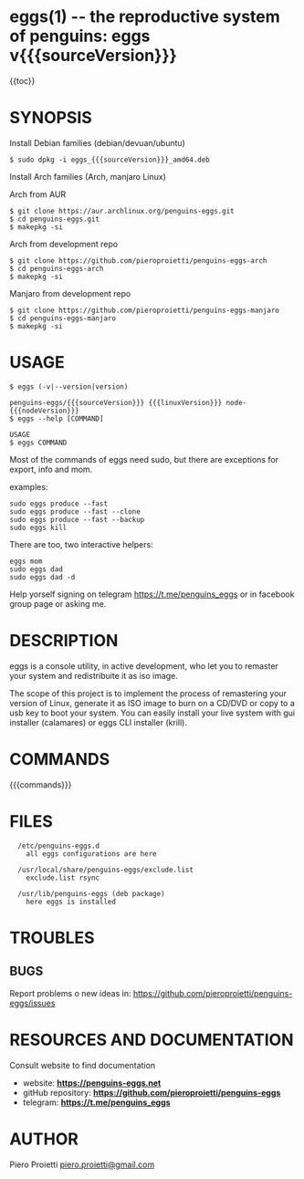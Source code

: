 eggs(1) -- the reproductive system of penguins: eggs v{{{sourceVersion}}}
==========================================================================

{{toc}}

# SYNOPSIS
Install Debian families (debian/devuan/ubuntu)
```
$ sudo dpkg -i eggs_{{{sourceVersion}}}_amd64.deb
```

Install Arch families (Arch, manjaro Linux)

Arch from AUR
```
$ git clone https://aur.archlinux.org/penguins-eggs.git
$ cd penguins-eggs.git
$ makepkg -si
```

Arch from development repo
```
$ git clone https://github.com/pieroproietti/penguins-eggs-arch
$ cd penguins-eggs-arch
$ makepkg -si
```

Manjaro from development repo
```
$ git clone https://github.com/pieroproietti/penguins-eggs-manjaro
$ cd penguins-eggs-manjaro
$ makepkg -si
```

# USAGE

```
$ eggs (-v|--version|version)

penguins-eggs/{{{sourceVersion}}} {{{linuxVersion}}} node-{{{nodeVersion}}}
$ eggs --help [COMMAND]

USAGE
$ eggs COMMAND
```

Most of the commands of eggs need sudo, but there are exceptions for export, info and mom.

examples:

```
sudo eggs produce --fast
sudo eggs produce --fast --clone
sudo eggs produce --fast --backup
sudo eggs kill
```

There are too, two interactive helpers:

```
eggs mom
sudo eggs dad
sudo eggs dad -d
```

Help yorself signing on telegram https://t.me/penguins_eggs or in facebook group page or asking me.


# DESCRIPTION

eggs is a console utility, in active development, who let you to remaster your system and redistribuite it as iso image.

The scope of this project is to implement the process of remastering your version of Linux, generate it as ISO image to burn on a CD/DVD or copy to a usb key to boot your system. You can easily install your live system with gui installer (calamares)  or eggs CLI installer (krill).

# COMMANDS

{{{commands}}}

# FILES
      /etc/penguins-eggs.d
        all eggs configurations are here

      /usr/local/share/penguins-eggs/exclude.list
        exclude.list rsync

      /usr/lib/penguins-eggs (deb package)
        here eggs is installed

# TROUBLES

## BUGS

Report problems o new ideas in: <https://github.com/pieroproietti/penguins-eggs/issues>

# RESOURCES AND DOCUMENTATION
Consult website to find  documentation

* website: **https://penguins-eggs.net**
* gitHub repository: **https://github.com/pieroproietti/penguins-eggs**
* telegram: **https://t.me/penguins_eggs**

# AUTHOR

Piero Proietti <piero.proietti@gmail.com>

